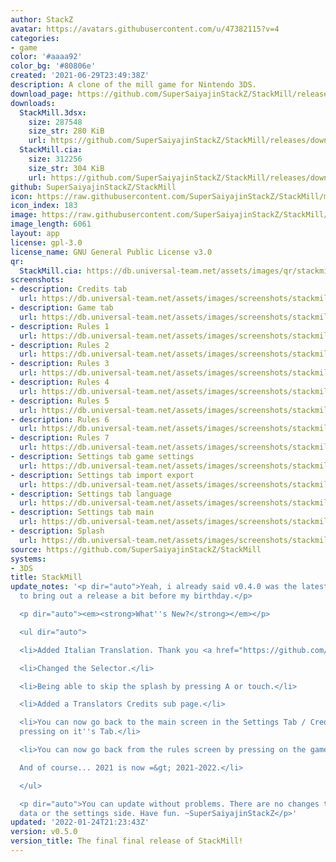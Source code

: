 ```yaml
---
author: StackZ
avatar: https://avatars.githubusercontent.com/u/47382115?v=4
categories:
- game
color: '#aaaa92'
color_bg: '#80806e'
created: '2021-06-29T23:49:38Z'
description: A clone of the mill game for Nintendo 3DS.
download_page: https://github.com/SuperSaiyajinStackZ/StackMill/releases
downloads:
  StackMill.3dsx:
    size: 287548
    size_str: 280 KiB
    url: https://github.com/SuperSaiyajinStackZ/StackMill/releases/download/v0.5.0/StackMill.3dsx
  StackMill.cia:
    size: 312256
    size_str: 304 KiB
    url: https://github.com/SuperSaiyajinStackZ/StackMill/releases/download/v0.5.0/StackMill.cia
github: SuperSaiyajinStackZ/StackMill
icon: https://raw.githubusercontent.com/SuperSaiyajinStackZ/StackMill/main/3DS/app/icon.png
icon_index: 183
image: https://raw.githubusercontent.com/SuperSaiyajinStackZ/StackMill/main/3DS/app/banner.png
image_length: 6061
layout: app
license: gpl-3.0
license_name: GNU General Public License v3.0
qr:
  StackMill.cia: https://db.universal-team.net/assets/images/qr/stackmill-cia.png
screenshots:
- description: Credits tab
  url: https://db.universal-team.net/assets/images/screenshots/stackmill/credits-tab.png
- description: Game tab
  url: https://db.universal-team.net/assets/images/screenshots/stackmill/game-tab.png
- description: Rules 1
  url: https://db.universal-team.net/assets/images/screenshots/stackmill/rules-1.png
- description: Rules 2
  url: https://db.universal-team.net/assets/images/screenshots/stackmill/rules-2.png
- description: Rules 3
  url: https://db.universal-team.net/assets/images/screenshots/stackmill/rules-3.png
- description: Rules 4
  url: https://db.universal-team.net/assets/images/screenshots/stackmill/rules-4.png
- description: Rules 5
  url: https://db.universal-team.net/assets/images/screenshots/stackmill/rules-5.png
- description: Rules 6
  url: https://db.universal-team.net/assets/images/screenshots/stackmill/rules-6.png
- description: Rules 7
  url: https://db.universal-team.net/assets/images/screenshots/stackmill/rules-7.png
- description: Settings tab game settings
  url: https://db.universal-team.net/assets/images/screenshots/stackmill/settings-tab-game-settings.png
- description: Settings tab import export
  url: https://db.universal-team.net/assets/images/screenshots/stackmill/settings-tab-import-export.png
- description: Settings tab language
  url: https://db.universal-team.net/assets/images/screenshots/stackmill/settings-tab-language.png
- description: Settings tab main
  url: https://db.universal-team.net/assets/images/screenshots/stackmill/settings-tab-main.png
- description: Splash
  url: https://db.universal-team.net/assets/images/screenshots/stackmill/splash.png
source: https://github.com/SuperSaiyajinStackZ/StackMill
systems:
- 3DS
title: StackMill
update_notes: '<p dir="auto">Yeah, i already said v0.4.0 was the latest, but ehh decided
  to bring out a release a bit before my birthday.</p>

  <p dir="auto"><em><strong>What''s New?</strong></em></p>

  <ul dir="auto">

  <li>Added Italian Translation. Thank you <a href="https://github.com/Samplasion">Samplasion</a>!</li>

  <li>Changed the Selector.</li>

  <li>Being able to skip the splash by pressing A or touch.</li>

  <li>Added a Translators Credits sub page.</li>

  <li>You can now go back to the main screen in the Settings Tab / Credits Tab by
  pressing on it''s Tab.</li>

  <li>You can now go back from the rules screen by pressing on the game icon.<br>

  And of course... 2021 is now =&gt; 2021-2022.</li>

  </ul>

  <p dir="auto">You can update without problems. There are no changes to the game
  data or the settings side. Have fun. ~SuperSaiyajinStackZ</p>'
updated: '2022-01-24T21:23:43Z'
version: v0.5.0
version_title: The final final release of StackMill!
---
```

